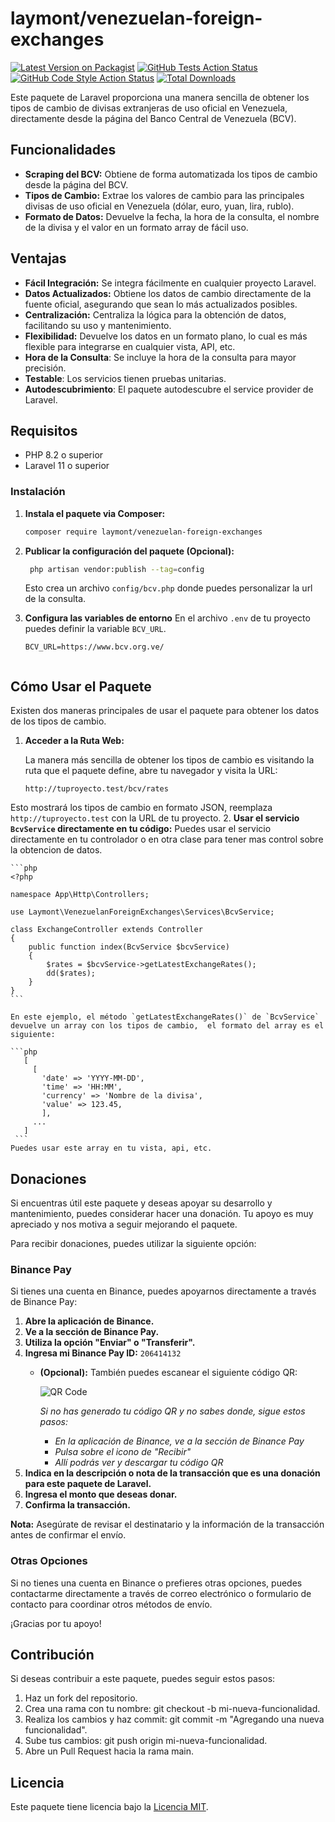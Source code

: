 # laymont/venezuelan-foreign-exchanges

[![Latest Version on Packagist](https://img.shields.io/packagist/v/laymont/venezuelan-foreign-exchanges.svg?style=flat-square)](https://packagist.org/packages/laymont/venezuelan-foreign-exchanges)
[![GitHub Tests Action Status](https://img.shields.io/github/actions/workflow/status/laymont/venezuelan-foreign-exchanges/run-tests.yml?branch=main&label=tests)](https://github.com/laymont/venezuelan-foreign-exchanges/actions?query=workflow%3Arun-tests)
[![GitHub Code Style Action Status](https://img.shields.io/github/actions/workflow/status/laymont/venezuelan-foreign-exchanges/php-cs-fixer.yml?branch=main&label=code%20style)](https://github.com/laymont/venezuelan-foreign-exchanges/actions?query=workflow%3Aphp-cs-fixer)
[![Total Downloads](https://img.shields.io/packagist/dt/laymont/venezuelan-foreign-exchanges.svg?style=flat-square)](https://packagist.org/packages/laymont/venezuelan-foreign-exchanges)

Este paquete de Laravel proporciona una manera sencilla de obtener los tipos de cambio de divisas extranjeras de uso oficial en Venezuela, directamente desde la página del Banco Central de Venezuela (BCV).

## Funcionalidades

*   **Scraping del BCV:** Obtiene de forma automatizada los tipos de cambio desde la página del BCV.
*   **Tipos de Cambio:** Extrae los valores de cambio para las principales divisas de uso oficial en Venezuela (dólar, euro, yuan, lira, rublo).
*   **Formato de Datos:** Devuelve la fecha, la hora de la consulta, el nombre de la divisa y el valor en un formato array de fácil uso.

## Ventajas

*   **Fácil Integración:** Se integra fácilmente en cualquier proyecto Laravel.
*   **Datos Actualizados:** Obtiene los datos de cambio directamente de la fuente oficial, asegurando que sean lo más actualizados posibles.
*   **Centralización:** Centraliza la lógica para la obtención de datos, facilitando su uso y mantenimiento.
*   **Flexibilidad:** Devuelve los datos en un formato plano, lo cual es más flexible para integrarse en cualquier vista, API, etc.
*    **Hora de la Consulta**: Se incluye la hora de la consulta para mayor precisión.
*   **Testable**: Los servicios tienen pruebas unitarias.
*   **Autodescubrimiento**:  El paquete autodescubre el service provider de Laravel.

## Requisitos

*   PHP 8.2 o superior
*   Laravel 11 o superior

### Instalación

1.  **Instala el paquete via Composer:**
    ```bash
    composer require laymont/venezuelan-foreign-exchanges
    ```

2.  **Publicar la configuración del paquete (Opcional):**
    ```bash
     php artisan vendor:publish --tag=config
    ```
    Esto crea un archivo `config/bcv.php` donde puedes personalizar la url de la consulta.

3. **Configura las variables de entorno**  En el archivo `.env` de tu proyecto puedes definir la variable `BCV_URL`.

    ```env
    BCV_URL=https://www.bcv.org.ve/
    ```
    ```
## Cómo Usar el Paquete

Existen dos maneras principales de usar el paquete para obtener los datos de los tipos de cambio.

1.  **Acceder a la Ruta Web:**

    La manera más sencilla de obtener los tipos de cambio es visitando la ruta que el paquete define, abre tu navegador y visita la URL:

    ```
    http://tuproyecto.test/bcv/rates
    ```

Esto mostrará los tipos de cambio en formato JSON, reemplaza `http://tuproyecto.test` con la URL de tu proyecto.
2.  **Usar el servicio `BcvService` directamente en tu código:**
    Puedes usar el servicio directamente en tu controlador o en otra clase para tener mas control sobre la obtencion de datos.

    ```php
    <?php

    namespace App\Http\Controllers;

    use Laymont\VenezuelanForeignExchanges\Services\BcvService;

    class ExchangeController extends Controller
    {
        public function index(BcvService $bcvService)
        {
            $rates = $bcvService->getLatestExchangeRates();
            dd($rates);
        }
    }
    ```

    En este ejemplo, el método `getLatestExchangeRates()` de `BcvService` devuelve un array con los tipos de cambio,  el formato del array es el siguiente:

    ```php
       [
         [
           'date' => 'YYYY-MM-DD',
           'time' => 'HH:MM',
           'currency' => 'Nombre de la divisa',
           'value' => 123.45,
           ],
         ...
       ]
     ```
    Puedes usar este array en tu vista, api, etc.

## Donaciones

Si encuentras útil este paquete y deseas apoyar su desarrollo y mantenimiento, puedes considerar hacer una donación. Tu apoyo es muy apreciado y nos motiva a seguir mejorando el paquete.

Para recibir donaciones, puedes utilizar la siguiente opción:

### Binance Pay

Si tienes una cuenta en Binance, puedes apoyarnos directamente a través de Binance Pay:

1.  **Abre la aplicación de Binance.**
2.  **Ve a la sección de Binance Pay.**
3.  **Utiliza la opción "Enviar" o "Transferir".**
4.  **Ingresa mi Binance Pay ID:** `206414132`
    *   **(Opcional):** También puedes escanear el siguiente código QR:

        ![QR Code](https://i.imgur.com/mPDvYyW.jpeg)

        *Si no has generado tu código QR y no sabes donde, sigue estos pasos:*
        - *En la aplicación de Binance, ve a la sección de Binance Pay*
        - *Pulsa sobre el icono de "Recibir"*
        - *Allí podrás ver y descargar tu código QR*
5.  **Indica en la descripción o nota de la transacción que es una donación para este paquete de Laravel.**
6.  **Ingresa el monto que deseas donar.**
7.  **Confirma la transacción.**

**Nota:** Asegúrate de revisar el destinatario y la información de la transacción antes de confirmar el envío.

### Otras Opciones
Si no tienes una cuenta en Binance o prefieres otras opciones, puedes contactarme directamente a través de correo electrónico o formulario de contacto para coordinar otros métodos de envío.

¡Gracias por tu apoyo!

## Contribución
Si deseas contribuir a este paquete, puedes seguir estos pasos:

1. Haz un fork del repositorio.
2. Crea una rama con tu nombre: git checkout -b mi-nueva-funcionalidad.
3. Realiza los cambios y haz commit: git commit -m "Agregando una nueva funcionalidad".
4. Sube tus cambios: git push origin mi-nueva-funcionalidad.
5. Abre un Pull Request hacia la rama main.

## Licencia

Este paquete tiene licencia bajo la [Licencia MIT](LICENSE.md).
